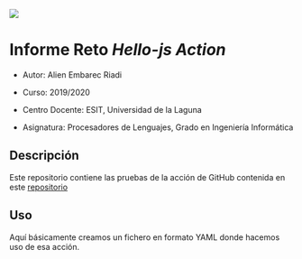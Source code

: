 
![](https://github.com/Alien-97/ULL-ESIT-PL-1920/use-hello-js-action-Alien-97/.github/workflows/main.yml/badge.svg)
# Informe Reto _Hello-js Action_

- Autor: Alien Embarec Riadi
- Curso: 2019/2020

- Centro Docente: ESIT, Universidad de la Laguna

- Asignatura: Procesadores de Lenguajes, Grado en Ingeniería Informática

## Descripción

Este repositorio contiene las pruebas de la acción de GitHub contenida en este [repositorio](https://github.com/ULL-ESIT-PL-1920/hello-js-action-Alien-97)

## Uso

Aquí básicamente creamos un fichero en formato YAML donde hacemos uso de esa acción.

